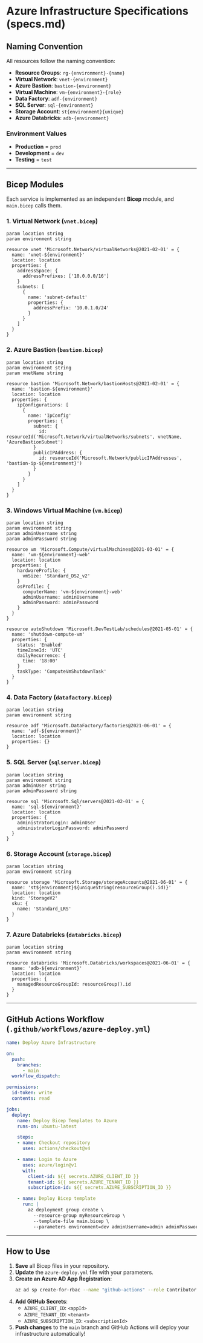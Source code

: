 # Azure Infrastructure Specifications (specs.md)

## Naming Convention
All resources follow the naming convention:
- **Resource Groups**: `rg-{environment}-{name}`
- **Virtual Network**: `vnet-{environment}`
- **Azure Bastion**: `bastion-{environment}`
- **Virtual Machine**: `vm-{environment}-{role}`
- **Data Factory**: `adf-{environment}`
- **SQL Server**: `sql-{environment}`
- **Storage Account**: `st{environment}{unique}`
- **Azure Databricks**: `adb-{environment}`

### Environment Values
- **Production** = `prod`
- **Development** = `dev`
- **Testing** = `test`

---

## Bicep Modules
Each service is implemented as an independent **Bicep** module, and `main.bicep` calls them.

### 1. Virtual Network (`vnet.bicep`)
```bicep
param location string
param environment string

resource vnet 'Microsoft.Network/virtualNetworks@2021-02-01' = {
  name: 'vnet-${environment}'
  location: location
  properties: {
    addressSpace: {
      addressPrefixes: ['10.0.0.0/16']
    }
    subnets: [
      {
        name: 'subnet-default'
        properties: {
          addressPrefix: '10.0.1.0/24'
        }
      }
    ]
  }
}
```

### 2. Azure Bastion (`bastion.bicep`)
```bicep
param location string
param environment string
param vnetName string

resource bastion 'Microsoft.Network/bastionHosts@2021-02-01' = {
  name: 'bastion-${environment}'
  location: location
  properties: {
    ipConfigurations: [
      {
        name: 'IpConfig'
        properties: {
          subnet: {
            id: resourceId('Microsoft.Network/virtualNetworks/subnets', vnetName, 'AzureBastionSubnet')
          }
          publicIPAddress: {
            id: resourceId('Microsoft.Network/publicIPAddresses', 'bastion-ip-${environment}')
          }
        }
      }
    ]
  }
}
```

### 3. Windows Virtual Machine (`vm.bicep`)
```bicep
param location string
param environment string
param adminUsername string
param adminPassword string

resource vm 'Microsoft.Compute/virtualMachines@2021-03-01' = {
  name: 'vm-${environment}-web'
  location: location
  properties: {
    hardwareProfile: {
      vmSize: 'Standard_DS2_v2'
    }
    osProfile: {
      computerName: 'vm-${environment}-web'
      adminUsername: adminUsername
      adminPassword: adminPassword
    }
  }
}

resource autoShutdown 'Microsoft.DevTestLab/schedules@2021-05-01' = {
  name: 'shutdown-compute-vm'
  properties: {
    status: 'Enabled'
    timeZoneId: 'UTC'
    dailyRecurrence: {
      time: '18:00'
    }
    taskType: 'ComputeVmShutdownTask'
  }
}
```

### 4. Data Factory (`datafactory.bicep`)
```bicep
param location string
param environment string

resource adf 'Microsoft.DataFactory/factories@2021-06-01' = {
  name: 'adf-${environment}'
  location: location
  properties: {}
}
```

### 5. SQL Server (`sqlserver.bicep`)
```bicep
param location string
param environment string
param adminUser string
param adminPassword string

resource sql 'Microsoft.Sql/servers@2021-02-01' = {
  name: 'sql-${environment}'
  location: location
  properties: {
    administratorLogin: adminUser
    administratorLoginPassword: adminPassword
  }
}
```

### 6. Storage Account (`storage.bicep`)
```bicep
param location string
param environment string

resource storage 'Microsoft.Storage/storageAccounts@2021-06-01' = {
  name: 'st${environment}${uniqueString(resourceGroup().id)}'
  location: location
  kind: 'StorageV2'
  sku: {
    name: 'Standard_LRS'
  }
}
```

### 7. Azure Databricks (`databricks.bicep`)
```bicep
param location string
param environment string

resource databricks 'Microsoft.Databricks/workspaces@2021-06-01' = {
  name: 'adb-${environment}'
  location: location
  properties: {
    managedResourceGroupId: resourceGroup().id
  }
}
```

---

## GitHub Actions Workflow (`.github/workflows/azure-deploy.yml`)
```yaml
name: Deploy Azure Infrastructure

on:
  push:
    branches:
      - main
  workflow_dispatch:

permissions:
  id-token: write
  contents: read

jobs:
  deploy:
    name: Deploy Bicep Templates to Azure
    runs-on: ubuntu-latest

    steps:
    - name: Checkout repository
      uses: actions/checkout@v4

    - name: Login to Azure
      uses: azure/login@v1
      with:
        client-id: ${{ secrets.AZURE_CLIENT_ID }}
        tenant-id: ${{ secrets.AZURE_TENANT_ID }}
        subscription-id: ${{ secrets.AZURE_SUBSCRIPTION_ID }}

    - name: Deploy Bicep template
      run: |
        az deployment group create \
          --resource-group myResourceGroup \
          --template-file main.bicep \
          --parameters environment=dev adminUsername=admin adminPassword=SuperSecret!
```

---

## How to Use
1. **Save** all Bicep files in your repository.
2. **Update** the `azure-deploy.yml` file with your parameters.
3. **Create an Azure AD App Registration**:
   ```sh
   az ad sp create-for-rbac --name "github-actions" --role Contributor --scopes /subscriptions/<subscription-id> --sdk-auth
   ```
4. **Add GitHub Secrets**:
   - `AZURE_CLIENT_ID`: `<appId>`
   - `AZURE_TENANT_ID`: `<tenant>`
   - `AZURE_SUBSCRIPTION_ID`: `<subscriptionId>`
5. **Push changes** to the `main` branch and GitHub Actions will deploy your infrastructure automatically!

